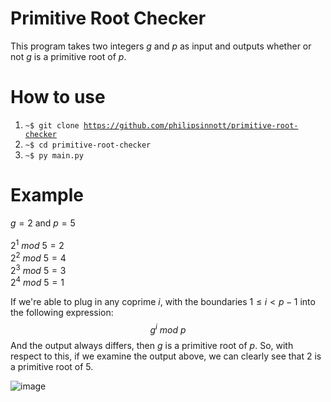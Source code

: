 # Primitive Root Checker
This program takes two integers $g$ and $p$ as input and outputs whether or not $g$ is a primitive root of $p$.

# How to use
1) <code>~$ git clone https://github.com/philipsinnott/primitive-root-checker</code>
2) <code>~$ cd primitive-root-checker</code>
3) <code>~$ py main.py</code>

# Example
$g=2$ and $p=5$
<br>
<br>
$2^1\ mod\ 5 = 2$
<br>
$2^2\ mod\ 5 = 4$
<br>
$2^3\ mod\ 5 = 3$
<br>
$2^4\ mod\ 5 = 1$

If we're able to plug in any coprime $i$, with the boundaries $1 \leq i < p-1$ into the following expression:
$$g^i\ mod\ p$$
And the output always differs, then $g$ is a primitive root of $p$. So, with respect to this, if we examine the output above, we can clearly see that $2$ is a primitive root of $5$.

![image](https://user-images.githubusercontent.com/56341190/188978526-087fba9a-3502-42fa-aa6d-24ebf3571d55.png)
